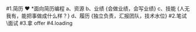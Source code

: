 #1.简历 ♥ \*面向简历编程
a、资源
b、业绩 {会做业绩，会写业绩}
c、技能 {人无我有，能把事做成什么样？}
d、履历 {独立负责，汇报团队，技术水位}
#2.笔试\面试
#3.拿 offer
#4.loading
